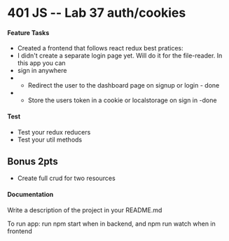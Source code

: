 401 JS --  Lab 37 auth/cookies
===

#### Feature Tasks 
* Created a frontend that follows react redux best pratices:
* I didn't create a separate login page yet.  Will do it for the file-reader.  In this app you can 
* sign in anywhere
*  - Redirect the user to the dashboard page on signup or login - done
* - Store the users token in a cookie or localstorage on sign in -done

#### Test
* Test your redux reducers 
* Test your util methods

## Bonus 2pts
* Create full crud for two resources 

####  Documentation  
Write a description of the project in your README.md

To run app: run npm start when in backend,  and npm run watch when in frontend
